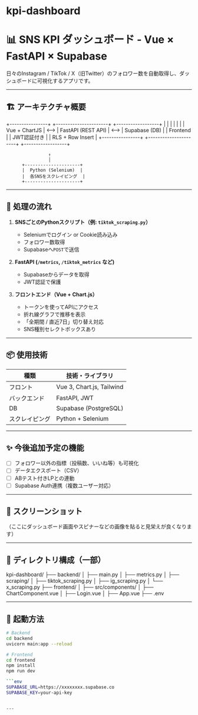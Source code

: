 # kpi-dashboard
# 📊 SNS KPI ダッシュボード - Vue × FastAPI × Supabase

日々のInstagram / TikTok / X（旧Twitter）のフォロワー数を自動取得し、ダッシュボードに可視化するアプリです。

---

## 🏗️ アーキテクチャ概要
+----------------+ +----------------------+ +------------------+ | | | | | | | Vue + ChartJS | <--> | FastAPI (REST API) | <--> | Supabase (DB) | | Frontend | | JWT認証付き | | RLS + Row Insert | +----------------+ +----------------------+ +------------------+

                    ↑
                    │
          +---------------------+
          |  Python (Selenium)  |
          |  各SNSをスクレイピング  |
          +---------------------+

---

## 🔄 処理の流れ

1. **SNSごとのPythonスクリプト（例: `tiktok_scraping.py`）**
    - Seleniumでログイン or Cookie読み込み
    - フォロワー数取得
    - Supabaseへ`POST`で送信

2. **FastAPI (`/metrics`, `/tiktok_metrics` など)**
    - Supabaseからデータを取得
    - JWT認証で保護

3. **フロントエンド（Vue + Chart.js）**
    - トークンを使ってAPIにアクセス
    - 折れ線グラフで推移を表示
    - 「全期間 / 直近7日」切り替え対応
    - SNS種別セレクトボックスあり

---

## 📦 使用技術

| 種類        | 技術・ライブラリ        |
|-------------|--------------------------|
| フロント     | Vue 3, Chart.js, Tailwind |
| バックエンド | FastAPI, JWT             |
| DB          | Supabase (PostgreSQL)    |
| スクレイピング | Python + Selenium       |

---

## ✨ 今後追加予定の機能

- [ ] フォロワー以外の指標（投稿数、いいね等）も可視化
- [ ] データエクスポート（CSV）
- [ ] ABテスト付きLPとの連動
- [ ] Supabase Auth連携（複数ユーザー対応）

---

## 📸 スクリーンショット

（ここにダッシュボード画面やスピナーなどの画像を貼ると見栄えが良くなります）

---

## 📁 ディレクトリ構成（一部）
kpi-dashboard/ ├── backend/ │ ├── main.py │ ├── metrics.py │ ├── scraping/ │ ├── tiktok_scraping.py │ ├── ig_scraping.py │ └── x_scraping.py ├── frontend/ │ ├── src/components/ │ ├── ChartComponent.vue │ ├── Login.vue │ ├── App.vue ├── .env


---

## 🧪 起動方法

```bash
# Backend
cd backend
uvicorn main:app --reload

# Frontend
cd frontend
npm install
npm run dev

```env
SUPABASE_URL=https://xxxxxxxx.supabase.co
SUPABASE_KEY=your-api-key


---